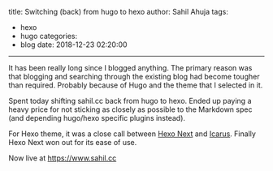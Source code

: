 title: Switching (back) from hugo to hexo
author: Sahil Ahuja
tags:
  - hexo
  - hugo
categories:
  - blog
date: 2018-12-23 02:20:00
---

It has been really long since I blogged anything. The primary reason was that blogging and searching through the existing blog had become tougher than required. Probably because of Hugo and the theme that I selected in it.

Spent today shifting sahil.cc back from hugo to hexo. Ended up paying a heavy price for not sticking as closely as possible to the Markdown spec (and depending hugo/hexo specific plugins instead).

For Hexo theme, it was a close call between [Hexo Next](https://github.com/theme-next/hexo-theme-next) and [Icarus](https://github.com/ppoffice/hexo-theme-icarus). Finally Hexo Next won out for its ease of use.

Now live at https://www.sahil.cc
